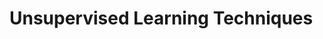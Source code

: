 # Unsupervised Learning Techniques


<!------------------------------------------------------->
<!------------------------------------------------------->
<!------------------------------------------------------->
